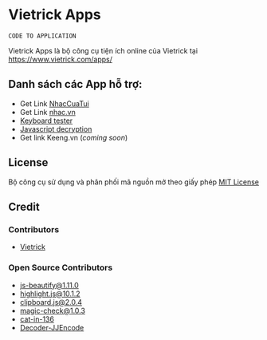 # Vietrick Apps
`CODE TO APPLICATION`

Vietrick Apps là bộ công cụ tiện ích online của Vietrick tại https://www.vietrick.com/apps/

## Danh sách các App hỗ trợ:
* Get Link [NhacCuaTui](https://www.vietrick.com/apps/get-link-nct/)
* Get Link [nhac.vn](https://www.vietrick.com/apps/get-link-nhac-vn/)
* [Keyboard tester](https://www.vietrick.com/apps/test-keyboard/)
* [Javascript decryption](https://www.vietrick.com/apps/js-decrypt/)
* Get link Keeng.vn (_coming soon_)

## License
Bộ công cụ sử dụng và phân phối mã nguồn mở theo giấy phép [MIT License](https://vietrick.mit-license.org/)

## Credit
### Contributors
- [Vietrick](https://github.com/vietrick)

### Open Source Contributors
- [js-beautify@1.11.0](https://github.com/beautify-web/js-beautify)
- [highlight.js@10.1.2](https://github.com/isagalaev/highlight.js)
- [clipboard.js@2.0.4](https://github.com/zenorocha/clipboard.js)
- [magic-check@1.0.3](https://github.com/forsigner/magic-check)
- [cat-in-136](https://cat-in-136.github.io/2010/12/aadecode-decode-encoded-as-aaencode.html)
- [Decoder-JJEncode](https://github.com/jacobsoo/Decoder-JJEncode)
